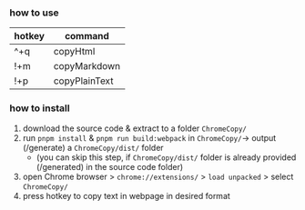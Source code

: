 ### how to use 
| hotkey | command       |
| ------ | ------------- |
| ^+q    | copyHtml      |
| !+m    | copyMarkdown  |
| !+p    | copyPlainText |

### how to install
1. download the source code & extract to a folder `ChromeCopy/`
2. run `pnpm install` & `pnpm run build:webpack` in `ChromeCopy/`-> output (/generate) a `ChromeCopy/dist/` folder
   - (you can skip this step, if `ChromeCopy/dist/` folder is already provided (/generated) in the source code folder)
3. open Chrome browser > `chrome://extensions/` > `load unpacked` > select `ChromeCopy/`
4. press hotkey to copy text in webpage in desired format
